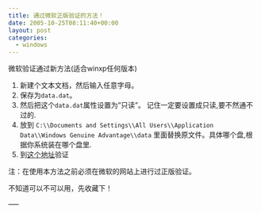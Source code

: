```yaml
---
title: 通过微软正版验证的方法！
date: 2005-10-25T08:11:40+00:00
layout: post
categories:
  - windows
---
```


微软验证通过新方法(适合winxp任何版本)

1. 新建个文本文档，然后输入任意字母。
2. 保存为`data.dat`。
3. 然后把这个`data.dat`属性设置为”只读”。 记住一定要设置成只读,要不然通不过的.
4. 放到 `C:\\Documents and Settings\\All Users\\Application Data\\Windows Genuine Advantage\\data` 里面替换原文件。具体哪个盘,根据你系统装在哪个盘里.
5. 到[这个地址](http://www.microsoft.com/resources/howtotell/zh-chs/windows/default.mspx)验证


注：在使用本方法之前必须在微软的网站上进行过正版验证。

不知道可以不可以用，先收藏下！

—–